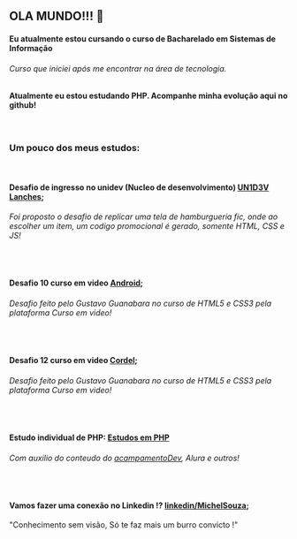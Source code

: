 ## OLA MUNDO!!! 👋
#### Eu atualmente estou cursando o curso de Bacharelado em Sistemas de Informação
###### Curso que iniciei após me encontrar na área de tecnologia.
#### Atualmente eu estou estudando PHP. Acompanhe minha evolução aqui no github!

<br/>

### Um pouco dos meus estudos:

<br/>

#### Desafio de ingresso no unidev (Nucleo de desenvolvimento) [UN1D3V Lanches](https://michelnsouza.github.io/desafio_UN1D3V/);
###### Foi proposto o desafio de replicar uma tela de hamburgueria fic, onde ao escolher um item, um codigo promocional é gerado, somente HTML, CSS e JS!

<br/>

#### Desafio 10 curso em video [Android](https://michelnsouza.github.io/projeto-android/);
###### Desafio feito pelo Gustavo Guanabara no curso de HTML5 e CSS3 pela plataforma Curso em video!

<br/>

#### Desafio 12 curso em video [Cordel](https://michelnsouza.github.io/projeto-cordel/);
###### Desafio feito pelo Gustavo Guanabara no curso de HTML5 e CSS3 pela plataforma Curso em video!

<br/>

#### Estudo individual de PHP: [Estudos em PHP](https://github.com/MichelNsouza/PHP)
###### Com auxilio do conteudo do  [acampamentoDev](https://acampamentodev.hashnode.dev/), Alura e outros!

<br/>

#### Vamos fazer uma conexão no Linkedin !?                            [linkedin/MichelSouza](https://www.linkedin.com/in/michel-n-souza/);
"Conhecimento sem visão, Só te faz mais um burro convicto !"


